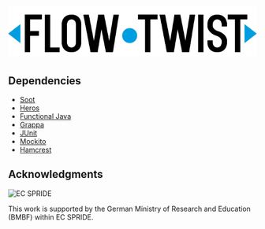 ![FlowTwist](FlowTwist_Logo_rgb.png)
=========


Dependencies
------------------

* [Soot](https://github.com/Sable/soot)
* [Heros](https://github.com/Sable/heros)
* [Functional Java](http://functionaljava.org/)
* [Grappa](http://www2.research.att.com/~john/Grappa/)
* [JUnit](http://junit.org/)
* [Mockito](http://code.google.com/p/mockito/)
* [Hamcrest](http://code.google.com/p/hamcrest/)




Acknowledgments
------------------

![EC SPRIDE](http://www.ec-spride.tu-darmstadt.de/fileadmin/user_upload/Group_EC_Spride/logos/ECSPRIDE_LOGOsubline_182x0.png)

This work is supported by the German Ministry of Research and Education (BMBF) within EC SPRIDE.
